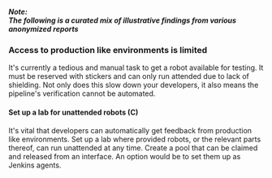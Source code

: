 ---
---

**_Note:<br/>The following is a curated mix of illustrative findings from various anonymized reports_**

### Access to production like environments is limited

It's currently a tedious and manual task to get a robot available for testing. 
It must be reserved with stickers and can only run attended due to lack of shielding. 
Not only does this slow down your developers, it also means the pipeline's verification cannot be automated.

#### Set up a lab for unattended robots (C)

It's vital that developers can automatically get feedback from production like environments.
Set up a lab where provided robots, or the relevant parts thereof, can run unattended at any time. 
Create a pool that can be claimed and released from an interface.
An option would be to set them up as Jenkins agents.

